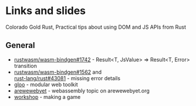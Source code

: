 # Links and slides

Colorado Gold Rust, Practical tips about using DOM and JS APIs from Rust

## General

- [rustwasm/wasm-bindgen#1742](https://github.com/rustwasm/wasm-bindgen/issues/1742) - Result<T, JsValue> => Result<T, Error> transition
- [rustwasm/wasm-bindgen#1562](https://github.com/rustwasm/wasm-bindgen/issues/1562) and <br>
  [rust-lang/rust#43081](https://github.com/rust-lang/rust/issues/43081) - missing error details
- [gloo](https://github.com/rustwasm/gloo) - modular web toolkit
- [arewewebyet](https://www.arewewebyet.org/topics/webassembly/) - webassembly topic on arewewebyet.org
- [workshop](github.com/ibaryshnikov/sf-workshop-2019-08-28) - making a game
